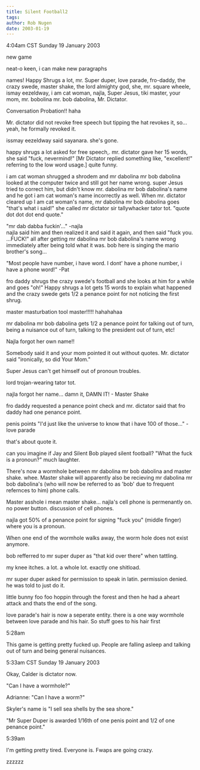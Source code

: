 ```yaml
---
title: Silent Football2
tags: 
author: Rob Nugen
date: 2003-01-19
---
```


<p class=date>4:04am CST Sunday 19 January 2003</p>

<p>new game</p>

<p>neat-o keen, i can make new paragraphs</p>

<p>names! Happy Shrugs a lot, mr. Super duper, love parade, fro-daddy,
the crazy swede, master shake, the lord almighty god, she, mr. square
wheele, ismay eezeldway, i am cat woman, najla, Super Jesus, tiki
master, your mom, mr. bobolina mr. bob dabolina, Mr. Dictator.  </p>

<p>Conversation Probation!! haha</p>

<p>Mr. dictator did not revoke free speech but tipping the hat revokes
it, so... yeah, he formally revoked it. </p>

<p>issmay eezeldway said sayanara. she's gone. </p>

<p> happy shrugs a lot asked for free speech,. mr. dictator gave her
15 words, she said "fuck, nevermind!" [Mr Dictator replied something
like, "excellent!" referring to the low word usage.] quite funny. </p>

<p>i am cat woman shrugged a shrodem and mr dabolina mr bob dabolina
looked at the computer twice and still got her name wrong. super Jesus
tried to correct him, but didn't know mr. dabolina mr bob dabolina's
name and he got i am cat woman's name incorrectly as well. When
mr. dictator cleared up I am cat woman's name, mr dabolina mr bob
dabolina goes "that's what i said!"  she called mr dictator sir
tallywhacker tator tot. "quote dot dot dot end quote." </p>

<p>"mr dab dabba fuckin'..." -najla 
<br>najla said him and then realized
it and said it again, and then said "fuck you. ...FUCK!" all after
getting mr dabolina mr bob dabolina's name wrong immediately after
being told what it was. bob here is singing the mario brother's
song...</p>

<p>"Most people have number, i have word. I dont' have a phone
number, i have a phone word!" -Pat</p>

<p>fro daddy shrugs the crazy swede's football and she looks at him
for a while and goes "oh!" Happy shrugs a lot gets 15 words to explain
what happened and the crazy swede gets 1/2 a penance point for not
noticing the first shrug.</p>

<p>master masturbation tool master!!!!! hahahahaa</p>

<p>mr dabolina mr bob dabolina gets 1/2 a penance point for talking
out of turn, being a nuisance out of turn, talking to the president
out of turn, etc! </p>

<p>Najla forgot her own name!!</p>

<p>Somebody said it and your mom pointed it out without
quotes. Mr. dictator said "ironically, so did Your Mom." </p>

<p>Super Jesus can't get himself out of pronoun troubles.</p>

<p>lord trojan-wearing tator tot.</p>

<p>najla forgot her name... damn it, DAMN IT! - Master Shake </p>

<p>fro daddy requested a penance point check and mr. dictator said
that fro daddy had one penance point.</p>

<p>penis points "I'd just like the universe to know that i have 100 of
those..." -love parade</p>

<p>that's about quote it.</p>

<p>can you imagine if Jay and Silent Bob played silent football? "What
the fuck is a pronoun?" much laughter.</p>

<p>There's now a wormhole between mr dabolina mr bob dabolina and
master shake. whee. Master shake will apparently also be recieving mr
dabolina mr bob dabolina's (who will now be referred to as 'bob' due
to frequent refernces to him) phone calls. </p>

<p> Master asshole i mean master shake... najla's cell phone is
permenantly on. no power button. discussion of cell phones. </p>

<p>najla got 50% of a penance point for signing "fuck you" (middle
finger) where you is a pronoun.</p>

<p>When one end of the wormhole walks away, the worm hole does not
exist anymore.</p>

<p>bob refferred to mr super duper as "that kid over there" when tattling.</p>

<p>my knee itches. a lot. a whole lot. exactly one shitload.</p>

<p>mr super duper asked for permission to speak in latin. permission
denied. he was told to just do it.</p>

<p>little bunny foo foo hoppin through the forest and then he had a
aheart attack and thats the end of the song. </p>

<p>love parade's hair is now a seperate entity. there is a one way
wormhole between love parade and his hair. So stuff goes to his hair first</p>

<p class=date>5:28am</p>

<p>This game is getting pretty fucked up.  People are falling asleep
and talking out of turn and being general nuisances.</p>

<p class=date>5:33am CST Sunday 19 January 2003</p>

<p>Okay, Calder is dictator now.</p>

<p>"Can I have a wormhole?"</p>

<p>Adrianne: "Can I have a worm?"</p>

<p>Skyler's name is "I sell sea shells by the sea shore."</p>

<p>"Mr Super Duper is awarded 1/16th of one penis point and 1/2 of one
penance point."</p>

<p class=date>5:39am</p>

<p>I'm getting pretty tired.  Everyone is.  Fwaps are going crazy.</p>

<p>zzzzzz</p>

































































